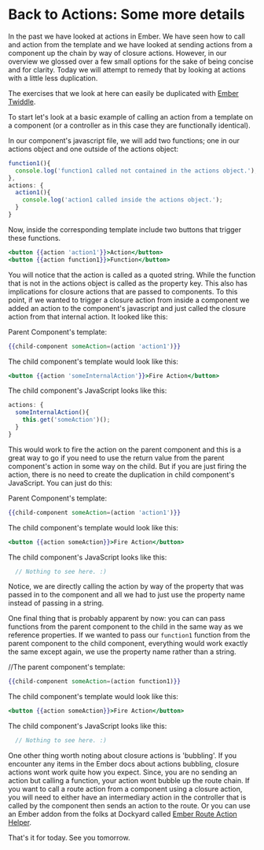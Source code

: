 # Back to Actions: Some more details

In the past we have looked at actions in Ember. We have seen how to call and action from the template and we have looked at sending actions from a component up the chain by way of closure actions. However, in our overview we glossed over a few small options for the sake of being concise and for clarity. Today we will attempt to remedy that by looking at actions with a little less duplication.

The exercises that we look at here can easily be duplicated with [Ember Twiddle](https://ember-twiddle.com/).

To start let's look at a basic example of calling an action from a template on a component (or a controller as in this case they are functionally identical).

In our component's javascript file, we will add two functions; one in our actions object and one outside of the actions object:

```JavaScript
function1(){
  console.log('function1 called not contained in the actions object.');
},
actions: {
  action1(){
    console.log('action1 called inside the actions object.');
  }
}
```

Now, inside the corresponding template include two buttons that trigger these functions.

```handlebars
<button {{action 'action1'}}>Action</button>
<button {{action function1}}>Function</button>
```

You will notice that the action is called as a quoted string. While the function that is not in the actions object is called as the property key. This also has implications for closure actions that are passed to components. To this point, if we wanted to trigger a closure action from inside a component we added an action to the component's javascript and just called the closure action from that internal action. It looked like this:

Parent Component's template:

```handlebars
{{child-component someAction=(action 'action1')}}
```

The child component's template would look like this:

```handlebars
<button {{action 'someInternalAction'}}>Fire Action</button>
```

The child component's JavaScript looks like this:

```JavaScript
actions: {
  someInternalAction(){
    this.get('someAction')();
  }
}
```

This would work to fire the action on the parent component and this is a great way to go if you need to use the return value from the parent component's action in some way on the child. But if you are just firing the action, there is no need to create the duplication in child component's JavaScript. You can just do this:

Parent Component's template:

```handlebars
{{child-component someAction=(action 'action1')}}
```

The child component's template would look like this:

```handlebars
<button {{action someAction}}>Fire Action</button>
```

The child component's JavaScript looks like this:

```JavaScript
  // Nothing to see here. :)
```

Notice, we are directly calling the action by way of the property that was passed in to the component and all we had to just use the property name instead of passing in a string.

One final thing that is probably apparent by now: you can can pass functions from the parent component to the child in the same way as we reference properties. If we wanted to pass our `function1` function from the parent component to the child component, everything would work exactly the same except again, we use the property name rather than a string.

//The parent component's template:

```handlebars
{{child-component someAction=(action function1)}}
```

The child component's template would look like this:

```handlebars
<button {{action someAction}}>Fire Action</button>
```

The child component's JavaScript looks like this:

```JavaScript
  // Nothing to see here. :)
```

One other thing worth noting about closure actions is 'bubbling'. If you encounter any items in the Ember docs about actions bubbling, closure actions wont work quite how you expect. Since, you are no sending an action but calling a function, your action wont bubble up the route chain. If you want to call a route action from a component using a closure action, you will need to either have an intermediary action in the controller that is called by the component then sends an action to the route. Or you can use an Ember addon from the folks at Dockyard called [Ember Route Action Helper](https://github.com/DockYard/ember-route-action-helper).

 That's it for today. See you tomorrow.
